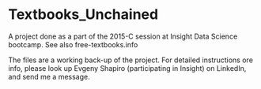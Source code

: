 # Textbooks_Unchained
A project done as a part of the 2015-C session at Insight Data Science bootcamp. See also free-textbooks.info 

The files are a working back-up  of the project. For detailed instructions ore info, please look up Evgeny Shapiro (participating in Insight) on LinkedIn, and send me a message.
